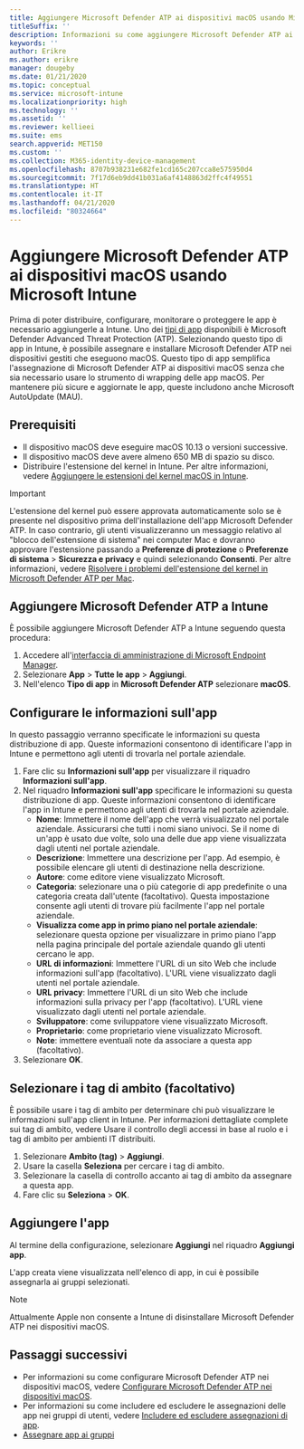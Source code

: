 ```yaml
---
title: Aggiungere Microsoft Defender ATP ai dispositivi macOS usando Microsoft Intune
titleSuffix: ''
description: Informazioni su come aggiungere Microsoft Defender ATP ai dispositivi macOS usando Microsoft Intune.
keywords: ''
author: Erikre
ms.author: erikre
manager: dougeby
ms.date: 01/21/2020
ms.topic: conceptual
ms.service: microsoft-intune
ms.localizationpriority: high
ms.technology: ''
ms.assetid: ''
ms.reviewer: kellieei
ms.suite: ems
search.appverid: MET150
ms.custom: ''
ms.collection: M365-identity-device-management
ms.openlocfilehash: 8707b938231e682fe1cd165c207cca8e575950d4
ms.sourcegitcommit: 7f17d6eb9dd41b031a6af4148863d2ffc4f49551
ms.translationtype: HT
ms.contentlocale: it-IT
ms.lasthandoff: 04/21/2020
ms.locfileid: "80324664"
---
```

# <a name="add-microsoft-defender-atp-to-macos-devices-using-microsoft-intune"></a>Aggiungere Microsoft Defender ATP ai dispositivi macOS usando Microsoft Intune

Prima di poter distribuire, configurare, monitorare o proteggere le app è necessario aggiungerle a Intune. Uno dei [tipi di app](apps-add.md#app-types-in-microsoft-intune) disponibili è Microsoft Defender Advanced Threat Protection (ATP). Selezionando questo tipo di app in Intune, è possibile assegnare e installare Microsoft Defender ATP nei dispositivi gestiti che eseguono macOS. Questo tipo di app semplifica l'assegnazione di Microsoft Defender ATP ai dispositivi macOS senza che sia necessario usare lo strumento di wrapping delle app macOS. Per mantenere più sicure e aggiornate le app, queste includono anche Microsoft AutoUpdate (MAU).

## <a name="prerequisites"></a>Prerequisiti
- Il dispositivo macOS deve eseguire macOS 10.13 o versioni successive.
- Il dispositivo macOS deve avere almeno 650 MB di spazio su disco.
- Distribuire l'estensione del kernel in Intune. Per altre informazioni, vedere [Aggiungere le estensioni del kernel macOS in Intune](../configuration/kernel-extensions-overview-macos.md).

> [!IMPORTANT]
> L'estensione del kernel può essere approvata automaticamente solo se è presente nel dispositivo prima dell'installazione dell'app Microsoft Defender ATP. In caso contrario, gli utenti visualizzeranno un messaggio relativo al "blocco dell'estensione di sistema" nei computer Mac e dovranno approvare l'estensione passando a **Preferenze di protezione** o **Preferenze di sistema** > **Sicurezza e privacy** e quindi selezionando **Consenti**. Per altre informazioni, vedere [Risolvere i problemi dell'estensione del kernel in Microsoft Defender ATP per Mac](https://docs.microsoft.com/windows/security/threat-protection/microsoft-defender-atp/mac-support-kext).

## <a name="add-microsoft-defender-atp-to-intune"></a>Aggiungere Microsoft Defender ATP a Intune
È possibile aggiungere Microsoft Defender ATP a Intune seguendo questa procedura:

1. Accedere all'[interfaccia di amministrazione di Microsoft Endpoint Manager](https://go.microsoft.com/fwlink/?linkid=2109431).
2. Selezionare **App** > **Tutte le app** > **Aggiungi**.
3. Nell'elenco **Tipo di app** in **Microsoft Defender ATP** selezionare **macOS**.

## <a name="configure-app-information"></a>Configurare le informazioni sull'app
In questo passaggio verranno specificate le informazioni su questa distribuzione di app. Queste informazioni consentono di identificare l'app in Intune e permettono agli utenti di trovarla nel portale aziendale.

1. Fare clic su **Informazioni sull'app** per visualizzare il riquadro **Informazioni sull'app**.
2. Nel riquadro **Informazioni sull'app** specificare le informazioni su questa distribuzione di app. Queste informazioni consentono di identificare l'app in Intune e permettono agli utenti di trovarla nel portale aziendale.
    - **Nome**: Immettere il nome dell'app che verrà visualizzato nel portale aziendale. Assicurarsi che tutti i nomi siano univoci. Se il nome di un'app è usato due volte, solo una delle due app viene visualizzata dagli utenti nel portale aziendale.
    - **Descrizione**: Immettere una descrizione per l'app. Ad esempio, è possibile elencare gli utenti di destinazione nella descrizione.
    - **Autore**: come editore viene visualizzato Microsoft.
    - **Categoria**: selezionare una o più categorie di app predefinite o una categoria creata dall'utente (facoltativo). Questa impostazione consente agli utenti di trovare più facilmente l'app nel portale aziendale.
    - **Visualizza come app in primo piano nel portale aziendale**: selezionare questa opzione per visualizzare in primo piano l'app nella pagina principale del portale aziendale quando gli utenti cercano le app.
    - **URL di informazioni**: Immettere l'URL di un sito Web che include informazioni sull'app (facoltativo). L'URL viene visualizzato dagli utenti nel portale aziendale.
    - **URL privacy**: Immettere l'URL di un sito Web che include informazioni sulla privacy per l'app (facoltativo). L'URL viene visualizzato dagli utenti nel portale aziendale.
    - **Sviluppatore**: come sviluppatore viene visualizzato Microsoft.
    - **Proprietario**: come proprietario viene visualizzato Microsoft.
    - **Note**: immettere eventuali note da associare a questa app (facoltativo).
3. Selezionare **OK**.

## <a name="select-scope-tags-optional"></a>Selezionare i tag di ambito (facoltativo)
È possibile usare i tag di ambito per determinare chi può visualizzare le informazioni sull'app client in Intune. Per informazioni dettagliate complete sui tag di ambito, vedere Usare il controllo degli accessi in base al ruolo e i tag di ambito per ambienti IT distribuiti.
1.    Selezionare **Ambito (tag)**  > **Aggiungi**.
2.    Usare la casella **Seleziona** per cercare i tag di ambito.
3.    Selezionare la casella di controllo accanto ai tag di ambito da assegnare a questa app.
4.    Fare clic su **Seleziona** > **OK**.

## <a name="add-the-app"></a>Aggiungere l'app
Al termine della configurazione, selezionare **Aggiungi** nel riquadro **Aggiungi app**. 

L'app creata viene visualizzata nell'elenco di app, in cui è possibile assegnarla ai gruppi selezionati. 

> [!NOTE]
> Attualmente Apple non consente a Intune di disinstallare Microsoft Defender ATP nei dispositivi macOS.

## <a name="next-steps"></a>Passaggi successivi
- Per informazioni su come configurare Microsoft Defender ATP nei dispositivi macOS, vedere [Configurare Microsoft Defender ATP nei dispositivi macOS](https://docs.microsoft.com/windows/security/threat-protection/microsoft-defender-atp/mac-preferences).
- Per informazioni su come includere ed escludere le assegnazioni delle app nei gruppi di utenti, vedere [Includere ed escludere assegnazioni di app](apps-inc-exl-assignments.md).
- [Assegnare app ai gruppi](apps-deploy.md)

